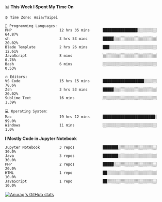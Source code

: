 <!--### Hi there 👋-->

<!--
**treevel/treevel** is a ✨ _special_ ✨ repository because its `README.md` (this file) appears on your GitHub profile.

Here are some ideas to get you started:

- 🔭 I’m currently working on ...
- 🌱 I’m currently learning ...
- 👯 I’m looking to collaborate on ...
- 🤔 I’m looking for help with ...
- 💬 Ask me about ...
- 📫 How to reach me: ...
- 😄 Pronouns: ...
- ⚡ Fun fact: ...
-->

<!--START_SECTION:waka-->
📊 **This Week I Spent My Time On** 

```text
⌚︎ Time Zone: Asia/Taipei

💬 Programming Languages: 
PHP                      12 hrs 35 mins      ████████████████░░░░░░░░░   64.87% 
sh                       3 hrs 53 mins       █████░░░░░░░░░░░░░░░░░░░░   20.02% 
Blade Template           2 hrs 26 mins       ███░░░░░░░░░░░░░░░░░░░░░░   12.61% 
JavaScript               8 mins              ░░░░░░░░░░░░░░░░░░░░░░░░░   0.76% 
Bash                     6 mins              ░░░░░░░░░░░░░░░░░░░░░░░░░   0.53%

🔥 Editors: 
VS Code                  15 hrs 15 mins      ███████████████████░░░░░░   78.6% 
Zsh                      3 hrs 53 mins       █████░░░░░░░░░░░░░░░░░░░░   20.02% 
Sublime Text             16 mins             ░░░░░░░░░░░░░░░░░░░░░░░░░   1.39%

💻 Operating System: 
Mac                      19 hrs 12 mins      ████████████████████████░   99.0% 
Windows                  11 mins             ░░░░░░░░░░░░░░░░░░░░░░░░░   1.0%

```

**I Mostly Code in Jupyter Notebook** 

```text
Jupyter Notebook         3 repos             ███████░░░░░░░░░░░░░░░░░░   30.0% 
Java                     3 repos             ███████░░░░░░░░░░░░░░░░░░   30.0% 
PHP                      2 repos             █████░░░░░░░░░░░░░░░░░░░░   20.0% 
HTML                     1 repo              ██░░░░░░░░░░░░░░░░░░░░░░░   10.0% 
JavaScript               1 repo              ██░░░░░░░░░░░░░░░░░░░░░░░   10.0%

```



<!--END_SECTION:waka-->

<!-- GitHub Stats Card-->
[![Anurag's GitHub stats](https://github-readme-stats.vercel.app/api?username=treevel&show_icons=true&theme=monokai&count_private=true)](https://github.com/anuraghazra/github-readme-stats)
